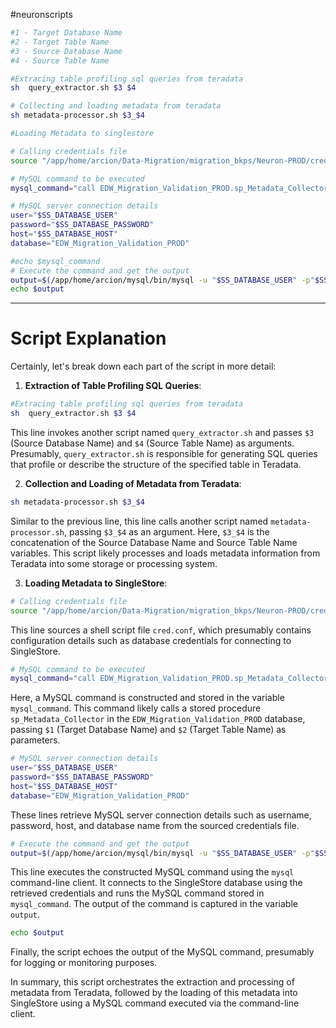 #neuronscripts 
```sh
#1 - Target Database Name
#2 - Target Table Name
#3 - Source Database Name
#4 - Source Table Name

#Extracing table profiling sql queries from teradata
sh  query_extractor.sh $3 $4

# Collecting and loading metadata from teradata
sh metadata-processor.sh $3_$4

#Loading Metadata to singlestore

# Calling credentials file
source "/app/home/arcion/Data-Migration/migration_bkps/Neuron-PROD/cred.conf"

# MySQL command to be executed
mysql_command="call EDW_Migration_Validation_PROD.sp_Metadata_Collector('$1', '$2');"

# MySQL server connection details
user="$SS_DATABASE_USER"
password="$SS_DATABASE_PASSWORD"
host="$SS_DATABASE_HOST"
database="EDW_Migration_Validation_PROD"

#echo $mysql_command
# Execute the command and get the output
output=$(/app/home/arcion/mysql/bin/mysql -u "$SS_DATABASE_USER" -p"$SS_DATABASE_PASSWORD" -h "$SS_DATABASE_HOST" "$database" -e "$mysql_command")
echo $output
```
---
# Script Explanation

Certainly, let's break down each part of the script in more detail:

1. **Extraction of Table Profiling SQL Queries**:
```bash
#Extracing table profiling sql queries from teradata
sh  query_extractor.sh $3 $4
```
This line invokes another script named `query_extractor.sh` and passes `$3` (Source Database Name) and `$4` (Source Table Name) as arguments. Presumably, `query_extractor.sh` is responsible for generating SQL queries that profile or describe the structure of the specified table in Teradata.

2. **Collection and Loading of Metadata from Teradata**:
```bash
sh metadata-processor.sh $3_$4
```
Similar to the previous line, this line calls another script named `metadata-processor.sh`, passing `$3_$4` as an argument. Here, `$3_$4` is the concatenation of the Source Database Name and Source Table Name variables. This script likely processes and loads metadata information from Teradata into some storage or processing system.

3. **Loading Metadata to SingleStore**:
```bash
# Calling credentials file
source "/app/home/arcion/Data-Migration/migration_bkps/Neuron-PROD/cred.conf"
```
This line sources a shell script file `cred.conf`, which presumably contains configuration details such as database credentials for connecting to SingleStore.

```bash
# MySQL command to be executed
mysql_command="call EDW_Migration_Validation_PROD.sp_Metadata_Collector('$1', '$2');"
```
Here, a MySQL command is constructed and stored in the variable `mysql_command`. This command likely calls a stored procedure `sp_Metadata_Collector` in the `EDW_Migration_Validation_PROD` database, passing `$1` (Target Database Name) and `$2` (Target Table Name) as parameters.

```bash
# MySQL server connection details
user="$SS_DATABASE_USER"
password="$SS_DATABASE_PASSWORD"
host="$SS_DATABASE_HOST"
database="EDW_Migration_Validation_PROD"
```
These lines retrieve MySQL server connection details such as username, password, host, and database name from the sourced credentials file.

```bash
# Execute the command and get the output
output=$(/app/home/arcion/mysql/bin/mysql -u "$SS_DATABASE_USER" -p"$SS_DATABASE_PASSWORD" -h "$SS_DATABASE_HOST" "$database" -e "$mysql_command")
```
This line executes the constructed MySQL command using the `mysql` command-line client. It connects to the SingleStore database using the retrieved credentials and runs the MySQL command stored in `mysql_command`. The output of the command is captured in the variable `output`.

```bash
echo $output
```
Finally, the script echoes the output of the MySQL command, presumably for logging or monitoring purposes.

In summary, this script orchestrates the extraction and processing of metadata from Teradata, followed by the loading of this metadata into SingleStore using a MySQL command executed via the command-line client.